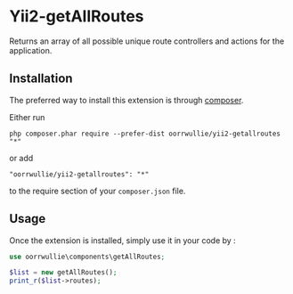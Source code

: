 Yii2-getAllRoutes
=================
Returns an array of all possible unique route controllers and actions for the application.

Installation
------------

The preferred way to install this extension is through [composer](http://getcomposer.org/download/).

Either run

```
php composer.phar require --prefer-dist oorrwullie/yii2-getallroutes "*"
```

or add

```
"oorrwullie/yii2-getallroutes": "*"
```

to the require section of your `composer.json` file.


Usage
-----

Once the extension is installed, simply use it in your code by :

```php
use oorrwullie\components\getAllRoutes;

$list = new getAllRoutes();
print_r($list->routes);
```
